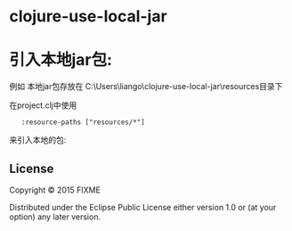 # clojure-use-local-jar

# 引入本地jar包:

例如 本地jar包存放在 C:\Users\liango\clojure-use-local-jar\resources目录下

在project.clj中使用
 ```
    :resource-paths ["resources/*"]
 ```
来引入本地的包:

## License

Copyright © 2015 FIXME

Distributed under the Eclipse Public License either version 1.0 or (at
your option) any later version.
